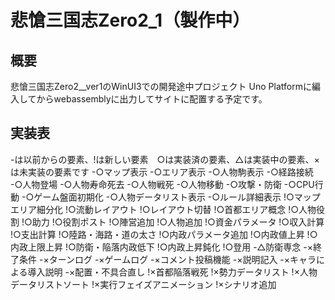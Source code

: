 # 悲愴三国志Zero2_1（製作中）
## 概要
悲愴三国志Zero2__ver1のWinUI3での開発途中プロジェクト
Uno Platformに編入してからwebassemblyに出力してサイトに配置する予定です。
## 実装表
-は以前からの要素、!は新しい要素　○は実装済の要素、△は実装中の要素、×は未実装の要素です
-○マップ表示
-○エリア表示
-○人物駒表示
-○経路接続
-○人物登場
-○人物寿命死去
-○人物戦死
-○人物移動
-○攻撃・防衛
-○CPU行動
-○ゲーム盤面初期化
-○人物データリスト表示
-○ルール詳細表示
!○マップエリア細分化
!○流動レイアウト
!○レイアウト切替
!○首都エリア概念
!○人物役割
!○助力
!○役割ポスト
!○陣営追加
!○人物追加
!○資金パラメータ
!○収入計算
!○支出計算
!○陸路・海路・道の太さ
!○内政パラメータ追加
!○内政値上昇
!○内政上限上昇
!○防衛・陥落内政低下
!○内政上昇鈍化
!○登用
-△防衛専念
-×終了条件
-×ターンログ
-×ゲームログ
-×コメント投稿機能
-×説明記入
-×キャラによる導入説明
-×配置・不具合直し
!×首都陥落戦死
!×勢力データリスト
!×人物データリストソート
!×実行フェイズアニメーション
!×シナリオ追加